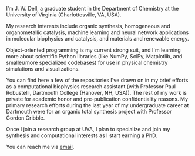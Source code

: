 I’m J. W. Dell, a graduate student in the Department of Chemistry at the University of Virginia (Charlottesville, VA, USA).

My research interests include organic synthesis, homogeneous and organometallic catalysis, machine learning and neural network applications in molecular biophysics and catalysis, and materials and renewable energy.

Object-oriented programming is my current strong suit, and I'm learning more about scientific Python libraries (like NumPy, SciPy, Matplotlib, and smaller/more specialized codebases) for use in physical chemistry simulations and visualizations.

You can find here a few of the repositories I've drawn on in my brief efforts as a computational biophysics research assistant (with Professor Paul Robustelli, Dartmouth College (Hanover, NH, USA)). The rest of my work is private for academic honor and pre-publication confidentiality reasons. My primary research efforts during the last year of my undergraduate career at Dartmouth were for an organic total synthesis project with Professor Gordon Gribble.

Once I join a research group at UVA, I plan to specialize and join my synthesis and computational interests as I start earning a PhD.

You can reach me via [email](mailto:j.wesley.dell@gmail.com).
